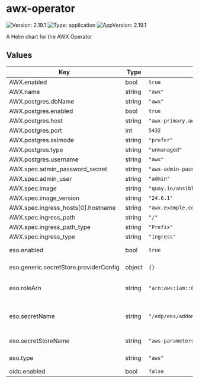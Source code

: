 # awx-operator

![Version: 2.19.1](https://img.shields.io/badge/Version-2.19.1-informational?style=flat-square) ![Type: application](https://img.shields.io/badge/Type-application-informational?style=flat-square) ![AppVersion: 2.19.1](https://img.shields.io/badge/AppVersion-2.19.1-informational?style=flat-square)

A Helm chart for the AWX Operator

## Values

| Key | Type | Default | Description |
|-----|------|---------|-------------|
| AWX.enabled | bool | `true` |  |
| AWX.name | string | `"awx"` |  |
| AWX.postgres.dbName | string | `"awx"` |  |
| AWX.postgres.enabled | bool | `true` |  |
| AWX.postgres.host | string | `"awx-primary.awx-operator.svc"` |  |
| AWX.postgres.port | int | `5432` |  |
| AWX.postgres.sslmode | string | `"prefer"` |  |
| AWX.postgres.type | string | `"unmanaged"` |  |
| AWX.postgres.username | string | `"awx"` |  |
| AWX.spec.admin_password_secret | string | `"awx-admin-password"` |  |
| AWX.spec.admin_user | string | `"admin"` |  |
| AWX.spec.image | string | `"quay.io/ansible/awx"` |  |
| AWX.spec.image_version | string | `"24.6.1"` |  |
| AWX.spec.ingress_hosts[0].hostname | string | `"awx.example.com"` |  |
| AWX.spec.ingress_path | string | `"/"` |  |
| AWX.spec.ingress_path_type | string | `"Prefix"` |  |
| AWX.spec.ingress_type | string | `"ingress"` |  |
| eso.enabled | bool | `true` | Install components of the ESO. |
| eso.generic.secretStore.providerConfig | object | `{}` | Defines SecretStore provider configuration. |
| eso.roleArn | string | `"arn:aws:iam::012345678910:role/AWSIRSA_Shared_ExternalSecretOperatorAccess"` | Role ARN for the ExternalSecretOperator to assume. |
| eso.secretName | string | `"/edp/eks/addons/awx-operator"` | Value name in AWS ParameterStore, AWS SecretsManager or other Secret Store. |
| eso.secretStoreName | string | `"aws-parameterstore"` | Defines Secret Store name. |
| eso.type | string | `"aws"` | Defines provider type. One of `aws` or `generic`. |
| oidc.enabled | bool | `false` |  |

